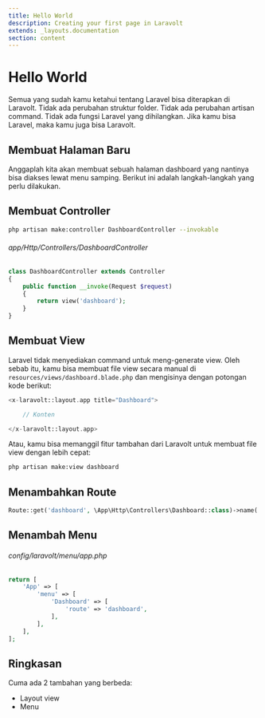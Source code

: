 ```yaml
---
title: Hello World
description: Creating your first page in Laravolt
extends: _layouts.documentation
section: content
---
```


# Hello World

Semua yang sudah kamu ketahui tentang Laravel bisa diterapkan di Laravolt.
Tidak ada perubahan struktur folder. Tidak ada perubahan artisan command. Tidak ada fungsi Laravel yang dihilangkan.
Jika kamu bisa Laravel, maka kamu juga bisa Laravolt.

## Membuat Halaman Baru
Anggaplah kita akan membuat sebuah halaman dashboard yang nantinya bisa diakses lewat menu samping. Berikut ini adalah langkah-langkah yang perlu dilakukan.

## Membuat Controller

```bash
php artisan make:controller DashboardController --invokable
```

###### app/Http/Controllers/DashboardController
```php
class DashboardController extends Controller
{
    public function __invoke(Request $request)
    {
        return view('dashboard');
    }
}
```
## Membuat View

Laravel tidak menyediakan command untuk meng-generate view. Oleh sebab itu, kamu bisa membuat file view secara manual
di `resources/views/dashboard.blade.php` dan mengisinya dengan potongan kode berikut:

```php
<x-laravolt::layout.app title="Dashboard">

    // Konten

</x-laravolt::layout.app>
```

Atau, kamu bisa memanggil fitur tambahan dari Laravolt untuk membuat file view dengan lebih cepat:

```bash
php artisan make:view dashboard
```

## Menambahkan Route

```php
Route::get('dashboard', \App\Http\Controllers\Dashboard::class)->name('dashboard');
```

## Menambah Menu

###### config/laravolt/menu/app.php
```php
return [
    'App' => [
        'menu' => [
            'Dashboard' => [
                'route' => 'dashboard',
            ],
        ],
    ],
];
```

## Ringkasan
Cuma ada 2 tambahan yang berbeda:
- Layout view
- Menu
